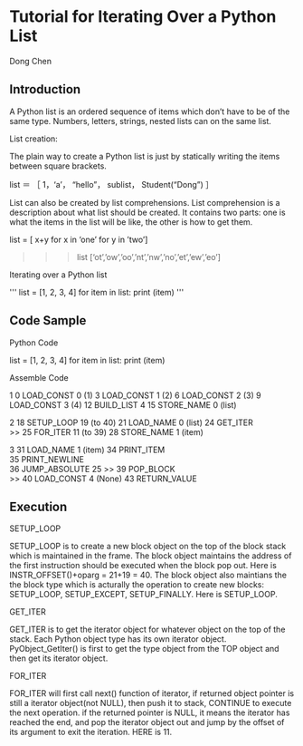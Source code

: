 



Tutorial for Iterating Over a Python List
===============

Dong Chen

Introduction
------------

A Python list is an ordered sequence of items which don’t have to be of the same type. Numbers, letters, strings, nested lists can on the same list.

List creation:

The plain way to create a Python list is just by statically writing the items between square brackets.


list ＝ ［ 1，‘a’， “hello”， sublist， Student(“Dong”) ］


List can also be created by list comprehensions. List comprehension is a description about what list should be created. It contains two parts: one is what
the items in the list will be like, the other is how to get them.

list = [ x+y for x in ‘one’ for y in ’two’]
>>> list
>>> [‘ot’,’ow’,’oo’,’nt’,’nw’,’no’,’et’,’ew’,’eo’]

Iterating over a Python list

'''
list = [1, 2, 3, 4]
for item in list:
  print (item)
'''



Code Sample
------------

Python Code
	
list = [1, 2, 3, 4]
for item in list:
  print (item)

Assemble Code   

  1           0 LOAD_CONST               0 (1)
              3 LOAD_CONST               1 (2)
              6 LOAD_CONST               2 (3)
              9 LOAD_CONST               3 (4)
             12 BUILD_LIST               4
             15 STORE_NAME               0 (list)

  2          18 SETUP_LOOP              19 (to 40)
             21 LOAD_NAME                0 (list)
             24 GET_ITER            
        >>   25 FOR_ITER                11 (to 39)
             28 STORE_NAME               1 (item)

  3          31 LOAD_NAME                1 (item)
             34 PRINT_ITEM          
             35 PRINT_NEWLINE       
             36 JUMP_ABSOLUTE           25
        >>   39 POP_BLOCK           
        >>   40 LOAD_CONST               4 (None)
             43 RETURN_VALUE

Execution 
------------



SETUP_LOOP

SETUP_LOOP is to create a new block object on the top of the block stack which is maintained in the frame. The block object maintains the address of the first instruction should be executed when the block pop out. Here is INSTR_OFFSET()+oparg = 21+19 = 40. The block object also maintians the the block type which is acturally the operation to create new blocks: SETUP_LOOP, SETUP_EXCEPT, SETUP_FINALLY. Here is SETUP_LOOP.


GET_ITER

GET_ITER is to get the iterator object for whatever object on the top of the stack. Each Python object type has its own iterator object. PyObject_GetIter() is first to get the type object from the TOP object and then get its iterator object.


FOR_ITER

FOR_ITER will first call next() function of iterator, if returned object pointer is still a iterator object(not NULL), then push it to stack, CONTINUE to execute the next operation. if the returned pointer is NULL, it means the iterator has reached the end, and pop the iterator object out and jump by the offset of its argument to exit the iteration. HERE is 11.












